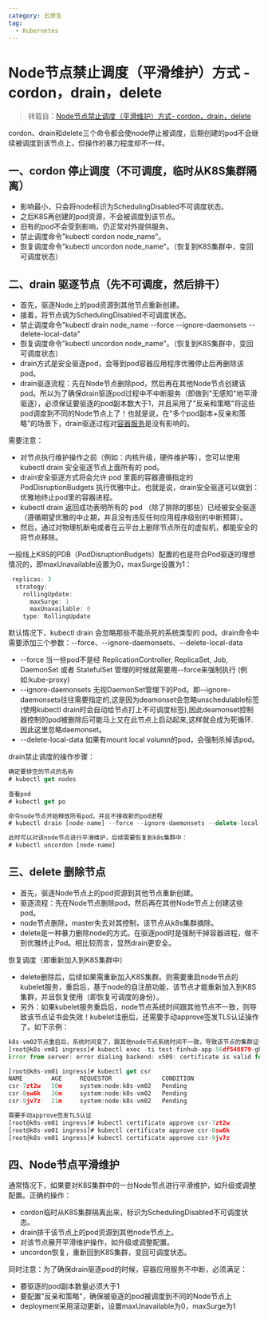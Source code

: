```yaml
---
category: 云原生
tag:
  - Kubernetes
---
```


# Node节点禁止调度（平滑维护）方式 - cordon，drain，delete

> 转载自：[Node节点禁止调度（平滑维护）方式- cordon，drain，delete](https://cloud.tencent.com/developer/article/1796315)

cordon、drain和delete三个命令都会使node停止被调度，后期创建的pod不会继续被调度到该节点上，但操作的暴力程度却不一样。

## 一、cordon 停止调度（不可调度，临时从K8S集群隔离）

- 影响最小，只会将node标识为SchedulingDisabled不可调度状态。
- 之后K8S再创建的pod资源，不会被调度到该节点。
- 旧有的pod不会受到影响，仍正常对外提供服务。
- 禁止调度命令"kubectl cordon node_name"。
- 恢复调度命令"kubectl uncordon node_name"。（恢复到K8S集群中，变回可调度状态）

## 二、drain 驱逐节点（先不可调度，然后排干）

- 首先，驱逐Node上的pod资源到其他节点重新创建。
- 接着，将节点调为SchedulingDisabled不可调度状态。
- 禁止调度命令"kubectl drain node_name --force --ignore-daemonsets --delete-local-data"
- 恢复调度命令"kubectl uncordon node_name"。（恢复到K8S集群中，变回可调度状态）
- drain方式是安全驱逐pod，会等到pod容器应用程序优雅停止后再删除该pod。
- drain驱逐流程：先在Node节点删除pod，然后再在其他Node节点创建该pod。所以为了确保drain驱逐pod过程中不中断服务（即做到"无感知"地平滑驱逐），必须保证要驱逐的pod副本数大于1，并且采用了"反亲和策略"将这些pod调度到不同的Node节点上了！也就是说，在"多个pod副本+反亲和策略"的场景下，drain驱逐过程对[容器服务](https://cloud.tencent.com/product/tke?from=10680)是没有影响的。

需要注意：

- 对节点执行维护操作之前（例如：内核升级，硬件维护等），您可以使用 kubectl drain 安全驱逐节点上面所有的 pod。
- drain安全驱逐方式将会允许 pod 里面的容器遵循指定的 PodDisruptionBudgets 执行优雅中止。也就是说，drain安全驱逐可以做到：优雅地终止pod里的容器进程。
- kubectl drain 返回成功表明所有的 pod （除了排除的那些）已经被安全驱逐（遵循期望优雅的中止期，并且没有违反任何应用程序级别的中断预算）。
- 然后，通过对物理机断电或者在云平台上删除节点所在的虚拟机，都能安全的将节点移除。

一般线上K8S的PDB（PodDisruptionBudgets）配置的也是符合Pod驱逐的理想情况的，即maxUnavailable设置为0，maxSurge设置为1：

```javascript
 replicas: 3
  strategy:
    rollingUpdate:
      maxSurge: 1           
      maxUnavailable: 0
    type: RollingUpdate
```

默认情况下，kubectl drain 会忽略那些不能杀死的系统类型的 pod。drain命令中需要添加三个参数：--force、--ignore-daemonsets、--delete-local-data

- --force 当一些pod不是经 ReplicationController, ReplicaSet, Job, DaemonSet 或者 StatefulSet 管理的时候就需要用--force来强制执行 (例如:kube-proxy)
- --ignore-daemonsets 无视DaemonSet管理下的Pod。即--ignore-daemonsets往往需要指定的,这是因为deamonset会忽略unschedulable标签(使用kubectl drain时会自动给节点打上不可调度标签),因此deamonset控制器控制的pod被删除后可能马上又在此节点上启动起来,这样就会成为死循环.因此这里忽略daemonset。
- --delete-local-data 如果有mount local volumn的pod，会强制杀掉该pod。

drain禁止调度的操作步骤：

```javascript
确定要排空的节点的名称
# kubectl get nodes
 
查看pod
# kubectl get po 

命令node节点开始释放所有pod，并且不接收新的pod进程
# kubectl drain [node-name] --force --ignore-daemonsets --delete-local-data 

此时可以对该node节点进行平滑维护，后续需要恢复到k8s集群中：
# kubectl uncordon [node-name]
```

## 三、delete 删除节点

- 首先，驱逐Node节点上的pod资源到其他节点重新创建。
- 驱逐流程：先在Node节点删除pod，然后再在其他Node节点上创建这些pod。
- node节点删除，master失去对其控制，该节点从k8s集群摘除。
- delete是一种暴力删除node的方式。在驱逐pod时是强制干掉容器进程，做不到优雅终止Pod。相比较而言，显然drain更安全。

恢复调度（即重新加入到K8S集群中）

- delete删除后，后续如果需重新加入K8S集群。则需要重启node节点的kubelet服务，重启后，基于node的自注册功能，该节点才能重新加入到K8S集群，并且恢复使用（即恢复可调度的身份）。
- 另外：如果kubelet服务重启后，node节点系统时间跟其他节点不一致，则导致该节点证书会失效！kubelet注册后，还需要手动approve签发TLS认证操作了。如下示例：

```javascript
k8s-vm02节点重启后，系统时间变了，跟其他node节点系统时间不一致，导致该节点的集群证书失效！
[root@k8s-vm01 ingress]# kubectl exec -ti test-finhub-app-56df548879-ghlb2 -n wiseco -- /bin/bash
Error from server: error dialing backend: x509: certificate is valid for k8s-vm01, not k8s-vm02

[root@k8s-vm01 ingress]# kubectl get csr 
NAME        AGE     REQUESTOR              CONDITION
csr-7zt2w   50m     system:node:k8s-vm02   Pending
csr-8sw6k   36m     system:node:k8s-vm02   Pending
csr-9jv7z   21m     system:node:k8s-vm02   Pending

需要手动approve签发TLS认证
[root@k8s-vm01 ingress]# kubectl certificate approve csr-7zt2w
[root@k8s-vm01 ingress]# kubectl certificate approve csr-8sw6k
[root@k8s-vm01 ingress]# kubectl certificate approve csr-9jv7z 
```

## 四、Node节点平滑维护

通常情况下，如果要对K8S集群中的一台Node节点进行平滑维护，如升级或调整配置。正确的操作：

- cordon临时从K8S集群隔离出来，标识为SchedulingDisabled不可调度状态。
- drain排干该节点上的pod资源到其他node节点上。
- 对该节点展开平滑维护操作，如升级或调整配置。
- uncordon恢复，重新回到K8S集群，变回可调度状态。

同时注意：为了确保drain驱逐pod的时候，容器应用服务不中断，必须满足：

- 要驱逐的pod副本数量必须大于1
- 要配置"反亲和策略"，确保被驱逐的pod被调度到不同的Node节点上
- deployment采用滚动更新，设置maxUnavailable为0，maxSurge为1